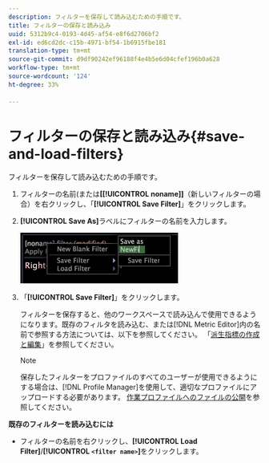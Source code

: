```yaml
---
description: フィルターを保存して読み込むための手順です。
title: フィルターの保存と読み込み
uuid: 5312b9c4-0193-4d45-af54-e8f6d2706bf2
exl-id: ed6cd2dc-c15b-4971-bf54-1b6915fbe181
translation-type: tm+mt
source-git-commit: d9df90242ef96188f4e4b5e6d04cfef196b0a628
workflow-type: tm+mt
source-wordcount: '124'
ht-degree: 33%

---
```


# フィルターの保存と読み込み{#save-and-load-filters}

フィルターを保存して読み込むための手順です。

1. フィルターの名前(または&#x200B;**\[[!UICONTROL noname]\]**（新しいフィルターの場合）を右クリックし、「**[!UICONTROL Save Filter]**」をクリックします。
1. **[!UICONTROL Save As]**&#x200B;ラベルにフィルターの名前を入力します。

   ![ステップ情報](assets/vis_FilterEditor_SaveFilter.png)

1. 「**[!UICONTROL Save Filter]**」をクリックします。

   フィルターを保存すると、他のワークスペースで読み込んで使用できるようになります。既存のフィルタを読み込む、または[!DNL Metric Editor]内の名前で参照する方法については、以下を参照してください。 「[派生指標の作成と編集](../../../../home/c-get-started/c-admin-intrf/c-prof-mgr/c-drvd-mtrcs.md#concept-e41723b342a849309874b26232224a40)」を参照してください。

   >[!NOTE]
   >
   >保存したフィルターをプロファイルのすべてのユーザーが使用できるようにする場合は、[!DNL Profile Manager]を使用して、適切なプロファイルにアップロードする必要があります。 [作業プロファイルへのファイルの公開](../../../../home/c-get-started/c-admin-intrf/c-prof-mgr/t-pub-files-wkg-prof.md#task-a0106e010c834d16bd60eef4721b6af9)を参照してください。

**既存のフィルターを読み込むには**

* フィルターの名前を右クリックし、**[!UICONTROL Load Filter]**/**[!UICONTROL `<filter name>`]**&#x200B;をクリックします。
